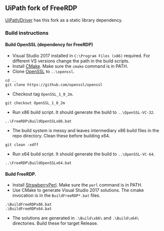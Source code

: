 ## UiPath fork of FreeRDP

[UiPath/Driver](https://github.com/UiPath/Driver) has this fork as a static library dependency.

### Build instructions

#### Build OpenSSL (dependency for FreeRDP)
* Visual Studio 2017 installed in `C:\Program Files (x86)` required.  For different VS versions change the path in the build scripts.
* Install [CMake](https://cmake.org/download).  Make sure the `cmake` command is in PATH.
* Clone [OpenSSL](https://github.com/openssl/openssl) to `..\openssl`.
```
cd ..
git clone https://github.com/openssl/openssl
```
* Checkout tag `OpenSSL_1_0_2m`.
```
git checkout OpenSSL_1_0_2m
```
* Run x86 build script.  It should generate the build to `..\OpenSSL-VC-32`.
```
..\FreeRDP\BuildOpenSSLx86.bat
```
* The build system is messy and leaves intermediary x86 build files in the repo directory.  Clean these before building x64.
```
git clean -xdff
```
* Run x64 build script.  It should generate the build to `..\OpenSSL-VC-64`.
```
..\FreeRDP\BuildOpenSSLx64.bat
```

#### Build FreeRDP.
* Install [StrawberryPerl](http://strawberryperl.com).  Make sure the `perl` command is in PATH.
* Use CMake to generate Visual Studio 2017 solutions.  The cmake invocation is in the `BuildFreeRDP*.bat` files.
```
.\BuildFreeRDPx86.bat
.\BuildFreeRDPx64.bat
```
* The solutions are generated in `.\Build\x86\` and `.\Build\x64\` directories.  Build these for target Release.
